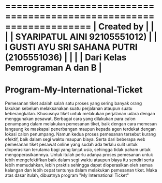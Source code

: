 ===================================================================
|                          Created by                             |
|                                                                 |
| SYARIPATUL AINI 92105551012)                                    |
| I GUSTI AYU SRI SAHANA PUTRI (2105551036)                       |
|                                                                 |
| Dari Kelas Pemrograman A dan B                                  |
===================================================================


# Program-My-International-Ticket

Pemesanan tiket adalah salah satu proses yang sering banyak orang lakukan sebelum melaksanakan suatu perjalanan ataupun suatu keberangkatan. Khususnya tiket untuk melakukan perjalanan udara dengan menggunakan pesawat. Berbagai cara yang dilakukan para calon penumpang dalam melakukan pemesanan tiket, baik dengan cara memesan langsung ke maskapai penerbangan maupun kepada agen terdekat dengan lokasi calon penumpang. Namun kedua proses pemesanan tersebut kurang efektif, baik dalam segi waktu maupun biaya. Serta dari beberapa web pemesanan tiket pesawat online yang sudah ada terlalu sulit untuk dioperasikan terutama bagi yang lanjut usia, sehingga tidak paham untuk mengoperasikannnya. Untuk itulah perlu adanya proses pemesanan untuk lebih mengefektifkan baik dalam segi waktu ataupun biaya itu sendiri serta lebih memudahkan, lebih praktis sehingga dapat dioperasikan oleh semua kalangan dan lebih cepat tentunya dalam melakukan pemesanan tiket.
Maka atas dasar itulah, dibuatnya program "My International Ticket"
